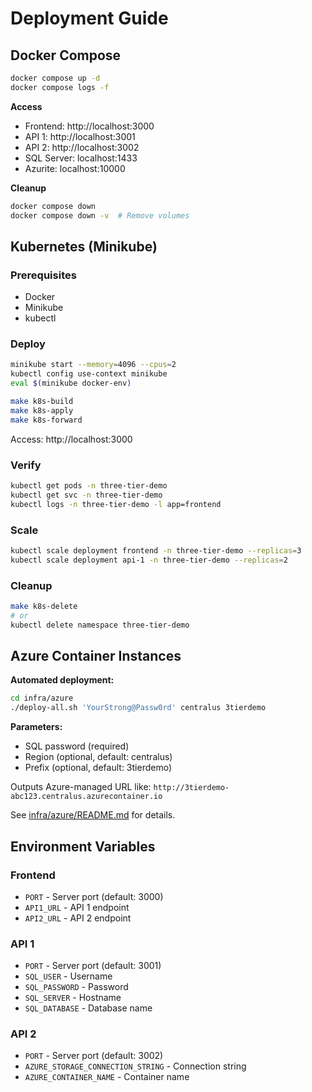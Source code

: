 # Deployment Guide

## Docker Compose

```bash
docker compose up -d
docker compose logs -f
```

**Access**

- Frontend: http://localhost:3000
- API 1: http://localhost:3001
- API 2: http://localhost:3002
- SQL Server: localhost:1433
- Azurite: localhost:10000

**Cleanup**

```bash
docker compose down
docker compose down -v  # Remove volumes
```

## Kubernetes (Minikube)

### Prerequisites

- Docker
- Minikube
- kubectl

### Deploy

```bash
minikube start --memory=4096 --cpus=2
kubectl config use-context minikube
eval $(minikube docker-env)

make k8s-build
make k8s-apply
make k8s-forward
```

Access: http://localhost:3000

### Verify

```bash
kubectl get pods -n three-tier-demo
kubectl get svc -n three-tier-demo
kubectl logs -n three-tier-demo -l app=frontend
```

### Scale

```bash
kubectl scale deployment frontend -n three-tier-demo --replicas=3
kubectl scale deployment api-1 -n three-tier-demo --replicas=2
```

### Cleanup

```bash
make k8s-delete
# or
kubectl delete namespace three-tier-demo
```

## Azure Container Instances

**Automated deployment:**

```bash
cd infra/azure
./deploy-all.sh 'YourStrong@Passw0rd' centralus 3tierdemo
```

**Parameters:**

- SQL password (required)
- Region (optional, default: centralus)
- Prefix (optional, default: 3tierdemo)

Outputs Azure-managed URL like: `http://3tierdemo-abc123.centralus.azurecontainer.io`

See [infra/azure/README.md](infra/azure/README.md) for details.

## Environment Variables

### Frontend

- `PORT` - Server port (default: 3000)
- `API1_URL` - API 1 endpoint
- `API2_URL` - API 2 endpoint

### API 1

- `PORT` - Server port (default: 3001)
- `SQL_USER` - Username
- `SQL_PASSWORD` - Password
- `SQL_SERVER` - Hostname
- `SQL_DATABASE` - Database name

### API 2

- `PORT` - Server port (default: 3002)
- `AZURE_STORAGE_CONNECTION_STRING` - Connection string
- `AZURE_CONTAINER_NAME` - Container name
